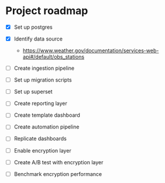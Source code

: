 # Project roadmap

- [x] Set up postgres
- [x] Identify data source
    - https://www.weather.gov/documentation/services-web-api#/default/obs_stations
- [ ] Create ingestion pipeline
- [ ] Set up migration scripts
- [ ] Set up superset
- [ ] Create reporting layer
- [ ] Create template dashboard
- [ ] Create automation pipeline 
- [ ] Replicate dashboards
- [ ] Enable encryption layer 
- [ ] Create A/B test with encryption layer
- [ ] Benchmark encryption performance


